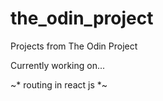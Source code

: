 # the_odin_project
Projects from The Odin Project

Currently working on...

~* routing in react js *~